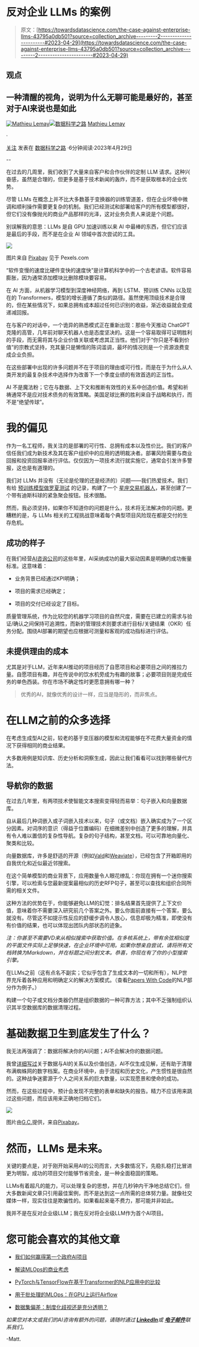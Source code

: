 # 反对企业 LLMs 的案例

> 原文：[https://towardsdatascience.com/the-case-against-enterprise-llms-43795a0db501?source=collection_archive---------2-----------------------#2023-04-29](https://towardsdatascience.com/the-case-against-enterprise-llms-43795a0db501?source=collection_archive---------2-----------------------#2023-04-29)

## 观点

## 一种清醒的视角，说明为什么无聊可能是最好的，甚至对于AI来说也是如此

[](https://medium.com/@lsci?source=post_page-----43795a0db501--------------------------------)[![Mathieu Lemay](../Images/39db2877c94829bef1d6642daf3ccecb.png)](https://medium.com/@lsci?source=post_page-----43795a0db501--------------------------------)[](https://towardsdatascience.com/?source=post_page-----43795a0db501--------------------------------)[![数据科学之路](../Images/a6ff2676ffcc0c7aad8aaf1d79379785.png)](https://towardsdatascience.com/?source=post_page-----43795a0db501--------------------------------) [Mathieu Lemay](https://medium.com/@lsci?source=post_page-----43795a0db501--------------------------------)

·

[关注](https://medium.com/m/signin?actionUrl=https%3A%2F%2Fmedium.com%2F_%2Fsubscribe%2Fuser%2Ff84a70d8f74&operation=register&redirect=https%3A%2F%2Ftowardsdatascience.com%2Fthe-case-against-enterprise-llms-43795a0db501&user=Mathieu+Lemay&userId=f84a70d8f74&source=post_page-f84a70d8f74----43795a0db501---------------------post_header-----------) 发表在 [数据科学之路](https://towardsdatascience.com/?source=post_page-----43795a0db501--------------------------------) ·6分钟阅读·2023年4月29日[](https://medium.com/m/signin?actionUrl=https%3A%2F%2Fmedium.com%2F_%2Fvote%2Ftowards-data-science%2F43795a0db501&operation=register&redirect=https%3A%2F%2Ftowardsdatascience.com%2Fthe-case-against-enterprise-llms-43795a0db501&user=Mathieu+Lemay&userId=f84a70d8f74&source=-----43795a0db501---------------------clap_footer-----------)

--

[](https://medium.com/m/signin?actionUrl=https%3A%2F%2Fmedium.com%2F_%2Fbookmark%2Fp%2F43795a0db501&operation=register&redirect=https%3A%2F%2Ftowardsdatascience.com%2Fthe-case-against-enterprise-llms-43795a0db501&source=-----43795a0db501---------------------bookmark_footer-----------)

在过去的几周里，我们收到了大量来自客户和合作伙伴的定制 LLM 请求。这种兴奋感，虽然是合理的，但更多是基于技术新闻的轰炸，而不是获取根本的企业优势。

尽管 LLMs 在概念上并不比大多数基于变换器的训练管道差，但在企业环境中微调和顺利操作需要更复杂的机制。我们已经测试和部署给客户的所有模型都很好，但它们没有像抛光的商业产品那样的光泽，这对业务负责人来说是个问题。

别误解我的意思：LLMs 是自 GPU 加速训练以来 AI 中最棒的东西，但它们应该是最后的手段，而不是在企业 AI 领域中首次尝试的工具。

![](../Images/82f7477b2193751b3997054be184aa65.png)

图片来自 [Pixabay](https://www.pexels.com/photo/abandoned-broken-cabinets-demolished-206829/)  见于 Pexels.com

“软件变慢的速度比硬件变快的速度快”是计算机科学中的一个古老谚语。软件容易膨胀，因为通常添加模块比删除模块要容易。

在 AI 方面，从机器学习模型到深度神经网络，再到 LSTM、预训练 CNNs 以及现在的 Transformers，模型的增长遵循了类似的路径。虽然使用顶级技术是合理的，但在某些情况下，如果总拥有成本超过任何已识别的收益，渐近收益就会变成递减回报。

在与客户的对话中，一个诡异的熟悉模式正在重新出现：那些今天推动 ChatGPT 克隆的高管，几年前对聊天机器人也是态度坚决的。这是一个容易取得可证明胜利的手段，而无需将其与企业价值关联或考虑其正当性。他们对于“你只是不看到价值”的宗教式坚持，充其量只是懒惰的陈词滥调，最坏的情况则是一个资源浪费变成企业负担。

在这些部署中出现的许多问题并不在于项目的理由或可行性，而是在于为什么从人类开发的最复杂技术中选择作为改善下一个季度业绩的有效首选的正当性。

AI 不是魔法粉；它在与数据、上下文和推断有效性的关系中创造价值。希望和祈祷通常不是应对技术债务的有效策略。美国足球比赛的胜利来自于战略和执行，而不是“绝望传球”。

# 我的偏见

作为一名工程师，我关注的是部署的可行性、总拥有成本以及性价比。我们的客户信任我们成为新技术及其在客户组织中的应用的透明裁决者。部署风险需要与商业回报和投资回报率进行评估。仅仅因为一项技术流行就实施它，通常会引发许多警报，这也是有道理的。

我们对 LLMs 并没有（无论是伦理的还是经济的）问题——我们热爱技术。我们有给 [预训练模型做罗夏测试](https://medium.com/towards-data-science/rorschach-tests-for-deep-learning-image-classifiers-68c019fcc9a9) 的记录，构建了一个 [星座交易机器人](/silly-stock-trading-on-onepanel-io-gpus-51cde1772bd1)，甚至创建了一个带有迪斯科球的紧急聚会按钮。技术很酷。

然而，我必须坚持，如果你不知道你的问题是什么，技术将无法解决你的问题。更糟糕的是，与 LLMs 相关的工程挑战意味着每个典型项目风险现在都是交付的生存危机。

## 成功的样子

在我们经营[AI咨询公司](https://www.lemay.ai/)的这些年里，AI采纳成功的最大驱动因素是明确的成功衡量标准。这意味着：

+   业务背景已经通过KPI明确；

+   项目的需求已经确定；

+   项目的交付已经设定了目标。

质量管理系统，作为比较您的机器学习项目的自然尺度，需要在已建立的需求与验证/确认之间保持可追溯性，而新的管理技术则要求进行目标/关键结果（OKR）任务分配。围绕AI部署的期望也应根据可测量和客观的成功指标进行评估。

## 未提供理由的成本

尤其是对于LLM，近年来AI推动的项目经历了自愿项目和必要项目之间的推拉力量。自愿项目有趣，并在传说中的饮水机旁成为有趣的故事；必要项目则是完成任务的单色西装。你在市场不确定性时更愿意拥有哪一种？

> 优秀的AI，就像优秀的设计一样，应当是隐形的，而非焦点。

# 在LLM之前的众多选择

在考虑生成型AI之前，较老的基于变压器的模型和流程能够在不花费大量资金的情况下获得相同的商业结果。

大多数用例是知识库、历史分析和洞察生成，因此让我们看看可以找到哪些替代方法。

## 导航你的数据

在过去几年里，有两项技术使智能文本搜索变得轻而易举：句子嵌入和向量数据库。

自从最后几种词嵌入或子词嵌入技术以来，句子（或文档）嵌入确实成为了一个区分因素。对词序的意识（得益于位置编码）在细微差别中创造了更多的理解，并具有令人难以置信的复杂性导航。复杂的句子结构，甚至文档，可以可靠地向量化、聚类和比较。

向量数据库，许多是舒适的开源（例如[Vald](https://vald.vdaas.org/)和[Weaviate](https://weaviate.io/)），已经包含了开箱即用的自我优化和近似最近邻搜索。

在这个简单模型的商业背景下，应用数量令人眼花缭乱：你现在拥有一个迷你搜索引擎，可以检索与您最新提案最相似的历史RFP句子，甚至可以查找和组织合同所需的相关文件。

这种方法的优势在于，你能够避免LLM的幻觉：排名结果首先提供了上下文价值，意味着你不需要深入研究前几个答案之外。要么你面前直接有一个答案，要么就没有。尽管这不如提示性反应的舒缓步调令人放心，信息却极为精准，即使没有有价值的结果，也可以体现出团队内部状态的迹象。

*注：你甚至不需要VD来从相似搜索中获取价值。在多核系统上，带有余弦相似度的平面文件实际上足够快速，在企业环境中可用。如果你想亲自尝试，请将所有文档转换为Markdown，并在标题之间分割文本。恭喜，你现在有了你的小型搜索引擎。*

在LLMs之前（这有点名不副实；它似乎包含了生成文本的一切和所有），NLP世界充斥着各种应用和明确定义的解决方案模式。（查看[Papers With Code](https://paperswithcode.com/area/natural-language-processing)的NLP部分作为例子。）

构建一个句子或文档分类器仍然是组织数据的一种可靠方法；其中不乏强制组织认识其半空数据库的数据清理过程。

# 基础数据卫生到底发生了什么？

我无法再强调了：数据将解决你的AI问题；AI不会解决你的数据问题。

我曾[详细写过](https://medium.com/towards-data-science/how-does-artificial-intelligence-create-value-bec14c785b40)关于数据与AI的关系以及价值创造，AI不仅生成见解，还有助于清理布满蜘蛛网的数字档案。在商业环境中，由于流程和历史文化，产生惯性是很自然的。这种战争迷雾源于个人之间关系的巨大数量，以实现愿景和使命的成功。

然而，在这些过程中，预计会发现不完整的表单和缺失的报告。精力不应该用来跳过这些问题，而应该用来正确地归档它们。

![](../Images/7782eda6beb3468270470ac46d0d8344.png)

图片由[G.C.](https://pixabay.com/users/garten-gg-201217/)提供，来自[Pixabay](https://pixabay.com/)。

# 然而，LLMs 是未来。

关键的要点是，对于刚开始采用AI的公司而言，大多数情况下，先稳扎稳打比冒进更为明智。成功的项目交付能够节省资金，是一种全面稳固的策略。

LLMs有着超凡的能力，可以处理复杂的思想，并在几秒钟内干净地总结它们，但大多数新闻文章只引用最佳案例，而不是达到这一点所需的总体努力量。就像社交媒体一样，现实往往是欺骗性的。如果看起来毫不费力，那可能并非如此。

我并不是在反对企业级LLM；我在反对将企业级LLM作为首个AI项目。

# 您可能会喜欢的其他文章

+   [我们如何赢得第一个政府AI项目](https://medium.com/towards-data-science/how-we-won-our-first-government-ai-project-8c67e58c22f0)

+   [解读MLOps的商业考虑](https://medium.com/towards-data-science/interpreting-the-business-considerations-of-mlops-f32613c4bcb4)

+   [PyTorch与TensorFlow在基于Transformer的NLP应用中的比较](/pytorch-vs-tensorflow-for-transformer-based-nlp-applications-b851bdbf229a)

+   [用于批处理的MLOps：在GPU上运行Airflow](/mlops-for-batch-processing-running-airflow-on-gpus-dc94367869c6)

+   [数据集偏差：制度化歧视还是充分透明？](/dataset-biases-institutionalized-discrimination-or-adequate-transparency-ae4119e2a65c)

*如果您对本文或我们的AI咨询有额外的问题，请随时通过* [***LinkedIn***](https://www.linkedin.com/in/mnlemay/)*或* [***电子邮件***](mailto:matt@lemay.ai)*联系我们。*

-Matt.
